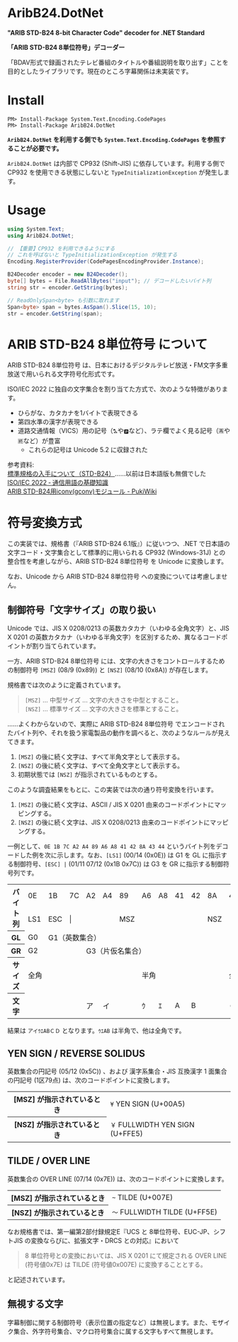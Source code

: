﻿# AribB24.DotNet

**"ARIB STD-B24 8-bit Character Code" decoder for .NET Standard**

**「ARIB STD-B24 8単位符号」デコーダー**

「BDAV形式で録画されたテレビ番組のタイトルや番組説明を取り出す」ことを目的としたライブラリです。現在のところ字幕関係は未実装です。

# Install

```
PM> Install-Package System.Text.Encoding.CodePages
PM> Install-Package AribB24.DotNet
```

**`AribB24.DotNet` を利用する側でも `System.Text.Encoding.CodePages` を参照することが必要です。**

`AribB24.DotNet` は内部で CP932 (Shift-JIS) に依存しています。利用する側で CP932 を使用できる状態にしないと `TypeInitializationException` が発生します。

# Usage

```csharp
using System.Text;
using AribB24.DotNet;

// 【重要】CP932 を利用できるようにする
// これを呼ばないと TypeInitializationException が発生する
Encoding.RegisterProvider(CodePagesEncodingProvider.Instance);

B24Decoder encoder = new B24Decoder();
byte[] bytes = File.ReadAllBytes("input"); // デコードしたいバイト列
string str = encoder.GetString(bytes);

// ReadOnlySpan<byte> も引数に取れます
Span<byte> span = bytes.AsSpan().Slice(15, 10);
str = encoder.GetString(span);
```

# ARIB STD-B24 8単位符号 について

ARIB STD-B24 8単位符号 は、日本におけるデジタルテレビ放送・FM文字多重放送で用いられる文字符号化形式です。

ISO/IEC 2022 に独自の文字集合を割り当てた方式で、次のような特徴があります。

- ひらがな、カタカナを1バイトで表現できる
- 第四水準の漢字が表現できる
- 道路交通情報（VICS）用の記号（`⛍`や`🅿`など）、ラテ欄でよく見る記号（`🈞`や`🈡`など）が豊富
  - これらの記号は Unicode 5.2 に収録された

参考資料:<br>
[標準規格の入手について（STD-B24）](https://www.arib.or.jp/kikaku/kikaku_hoso/std-b24.html)……以前は日本語版も無償でした<br>
[ISO/IEC 2022 ‐ 通信用語の基礎知識](https://www.wdic.org/w/WDIC/ISO/IEC%202022)<br>
[ARIB STD-B24用iconv(gconv)モジュール - PukiWiki](http://www.minkycute.homeip.net/pukiwiki/index.php?ARIB%20STD-B24%E7%94%A8iconv%28gconv%29%E3%83%A2%E3%82%B8%E3%83%A5%E3%83%BC%E3%83%AB)

# 符号変換方式

この実装では、規格書（『ARIB STD-B24 6.1版』）に従いつつ、.NET で日本語の文字コード・文字集合として標準的に用いられる CP932 (Windows-31J) との整合性を考慮しながら、ARIB STD-B24 8単位符号 を Unicode に変換します。

なお、Unicode から ARIB STD-B24 8単位符号 への変換については考慮しません。

##  制御符号「文字サイズ」の取り扱い

Unicode では、JIS X 0208/0213 の英数カタカナ（いわゆる全角文字）と、JIS X 0201 の英数カタカナ（いわゆる半角文字）を区別するため、異なるコードポイントが割り当てられています。

一方、ARIB STD-B24 8単位符号 には、文字の大きさをコントロールするための制御符号 `[MSZ]` (08/9 (0x89)) と `[NSZ]` (08/10 (0x8A)) が存在します。

規格書では次のように定義されています。

> `[MSZ]` ... 中型サイズ ... 文字の大きさを中型とすること。<br>
> `[NSZ]` ... 標準サイズ ... 文字の大きさを標準とすること。

……よくわからないので、実際に ARIB STD-B24 8単位符号 でエンコードされたバイト列や、それを扱う家電製品の動作を調べると、次のようなルールが見えてきます。

  1. `[MSZ]` の後に続く文字は、すべて半角文字として表示する。
  2. `[NSZ]` の後に続く文字は、すべて全角文字として表示する。
  3. 初期状態では `[NSZ]` が指示されているものとする。

このような調査結果をもとに、この実装では次の通り符号変換を行います。

  1. `[MSZ]` の後に続く文字は、ASCII / JIS X 0201 由来のコードポイントにマッピングする。
  2. `[NSZ]` の後に続く文字は、JIS X 0208/0213 由来のコードポイントにマッピングする。

一例として、`0E 1B 7C A2 A4 89 A6 A8 41 42 8A 43 44` というバイト列をデコードした例を次に示します。なお、`[LS1]` (00/14 (0x0E)) は G1 を GL に指示する制御符号、`[ESC] |` (01/11 07/12 (0x1B 0x7C)) は G3 を GR に指示する制御符号列です。

<table>
  <tr>
    <th rowspan="2">バイト列</th>
    <td>0E</td><td>1B</td><td>7C</td><td>A2</td><td>A4</td><td>89</td><td>A6</td><td>A8</td><td>41</td><td>42</td><td>8A</td><td>43</td><td>44</td>
  </tr>
  <tr>
    <td>LS1</td><td>ESC</td><td>|</td><td></td><td></td><td>MSZ</td><td></td><td></td><td></td><td></td><td>NSZ</td><td></td><td>
  </tr>
  <tr>
    <th>GL</th>
    <td>G0</td><td colspan="12">G1（英数集合）</td>
  </tr>
  <tr>
    <th>GR</th>
    <td colspan="3">G2</td><td colspan="10">G3（片仮名集合）</td>
  </tr>
  <tr>
    <th>サイズ</th>
    <td colspan="6">全角</td><td colspan="5">半角</td><td colspan="2">全角</td>
  </tr>
  <tr>
    <th>文字</th>
    <td colspan="3"></td><td>ア</td><td>イ</td><td></td><td>ｳ</td><td>ｴ</td><td>A</td><td>B</td><td></td><td>Ｃ</td><td>Ｄ</td>
  </tr>
</table>

結果は `アイｳｴABＣＤ` となります。`ｳｴAB` は半角で、他は全角です。

## YEN SIGN / REVERSE SOLIDUS

英数集合の円記号 (05/12 (0x5C)) 、および 漢字系集合・JIS 互換漢字 1 面集合の円記号 (1区79点) は、次のコードポイントに変換します。

<table>
  <tr>
    <th>[MSZ] が指示されているとき</th>
    <td><code>¥</code> YEN SIGN (U+00A5)</td>
  </tr>
  <tr>
    <th>[NSZ] が指示されているとき</th>
    <td><code>￥</code> FULLWIDTH YEN SIGN (U+FFE5)</td>
  </tr>
</table>

## TILDE / OVER LINE

英数集合の OVER LINE (07/14 (0x7E)) は、次のコードポイントに変換します。

<table>
  <tr>
    <th>[MSZ] が指示されているとき</th>
    <td><code>~</code> TILDE (U+007E)</td>
  </tr>
  <tr>
    <th>[NSZ] が指示されているとき</th>
    <td><code>～</code> FULLWIDTH TILDE (U+FF5E)</td>
  </tr>
</table>

なお規格書では、第一編第2部付録規定E『UCS と 8単位符号、EUC-JP、シフトJIS の変換ならびに、拡張文字・DRCS との対応』において

> 8 単位符号との変換においては、JIS X 0201 にて規定される OVER LINE (符号値0x7E) は TILDE (符号値0x007E) に変換することとする。

と記述されています。

## 無視する文字

字幕制御に関する制御符号（表示位置の指定など）は無視します。また、モザイク集合、外字符号集合、マクロ符号集合に属する文字もすべて無視します。
